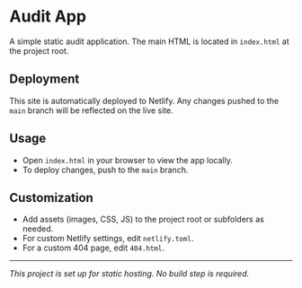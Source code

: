 # Audit App

A simple static audit application. The main HTML is located in `index.html` at the project root.

## Deployment

This site is automatically deployed to Netlify. Any changes pushed to the `main` branch will be reflected on the live site.

## Usage

- Open `index.html` in your browser to view the app locally.
- To deploy changes, push to the `main` branch.

## Customization

- Add assets (images, CSS, JS) to the project root or subfolders as needed.
- For custom Netlify settings, edit `netlify.toml`.
- For a custom 404 page, edit `404.html`.

---

_This project is set up for static hosting. No build step is required._